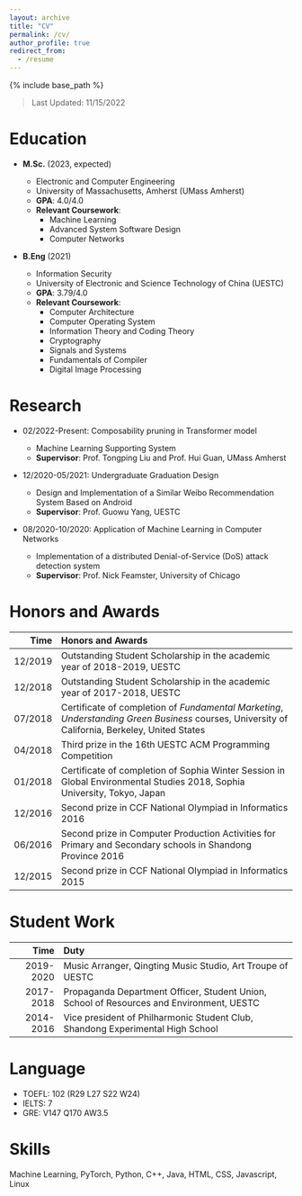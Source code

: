```yaml
---
layout: archive
title: "CV"
permalink: /cv/
author_profile: true
redirect_from:
  - /resume
---
```


{% include base_path %}


> Last Updated: 11/15/2022


# Education
* **M.Sc.**  (2023, expected)
    * Electronic and Computer Engineering
    * University of Massachusetts, Amherst (UMass Amherst)
    * **GPA**: 4.0/4.0
    * **Relevant Coursework**:
      * Machine Learning
      * Advanced System Software Design
      * Computer Networks

* **B.Eng** (2021)
    * Information Security
    * University of Electronic and Science Technology of China (UESTC)
    * **GPA**: 3.79/4.0
    * **Relevant Coursework**: 
      * Computer Architecture
      * Computer Operating System
      * Information Theory and Coding Theory
      * Cryptography
      * Signals and Systems
      * Fundamentals of Compiler
      * Digital Image Processing


# Research

* 02/2022-Present: Composability pruning in Transformer model
  * Machine Learning Supporting System
  * **Supervisor**: Prof. Tongping Liu and Prof. Hui Guan, UMass Amherst
* 12/2020-05/2021: Undergraduate Graduation Design
  * Design and Implementation of a Similar Weibo Recommendation System Based on Android
  * **Supervisor**: Prof. Guowu Yang, UESTC
  
* 08/2020-10/2020: Application of Machine Learning in Computer Networks
  * Implementation of a distributed Denial-of-Service (DoS) attack detection system
  * **Supervisor**: Prof. Nick Feamster, University of Chicago

# Honors and Awards

|    Time | Honors and Awards                                            |
| ------: | :----------------------------------------------------------- |
| 12/2019 | Outstanding Student Scholarship in the academic year of 2018-2019, UESTC |
| 12/2018 | Outstanding Student Scholarship in the academic year of 2017-2018, UESTC |
| 07/2018 | Certificate of completion of *Fundamental Marketing*, *Understanding Green Business* courses, University of California, Berkeley, United States |
| 04/2018 | Third prize in the 16th UESTC ACM Programming Competition    |
| 01/2018 | Certificate of completion of Sophia Winter Session in Global Environmental Studies 2018, Sophia University, Tokyo, Japan |
| 12/2016 | Second prize in CCF National Olympiad in Informatics 2016    |
| 06/2016 | Second prize in Computer Production Activities for Primary and Secondary schools in Shandong Province 2016 |
| 12/2015 | Second prize in CCF National Olympiad in Informatics 2015    |

# Student Work

|      Time | Duty                                                         |
| --------: | :----------------------------------------------------------- |
| 2019-2020 | Music Arranger, Qingting Music Studio, Art Troupe of UESTC   |
| 2017-2018 | Propaganda Department Officer, Student Union, School of Resources and Environment, UESTC |
| 2014-2016 | Vice president of Philharmonic Student Club, Shandong Experimental High School |

# Language

- TOEFL: 102 (R29 L27 S22 W24)
- IELTS: 7
- GRE: V147 Q170 AW3.5

# Skills

Machine Learning, PyTorch, Python, C++, Java, HTML, CSS, Javascript, Linux


